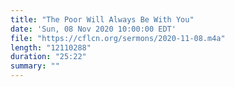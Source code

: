 ```yaml
---
title: "The Poor Will Always Be With You"
date: 'Sun, 08 Nov 2020 10:00:00 EDT'
file: "https://cflcn.org/sermons/2020-11-08.m4a"
length: "12110288"
duration: "25:22"
summary: ""
---
```

